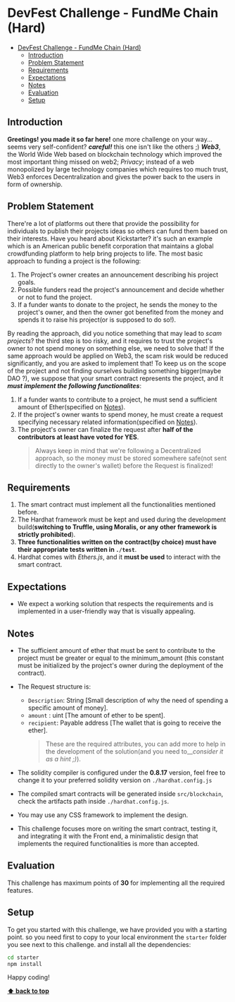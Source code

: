 # DevFest Challenge - FundMe Chain (Hard)

- [DevFest Challenge - FundMe Chain (Hard)](#devfest-challenge---fundme-chain-hard)
  - [Introduction](#introduction)
  - [Problem Statement](#problem-statement)
  - [Requirements](#requirements)
  - [Expectations](#expectations)
  - [Notes](#notes)
  - [Evaluation](#evaluation)
  - [Setup](#setup)

## Introduction

**Greetings! you made it so far here!** one more challenge on your way... seems very self-confident? **_careful!_** this one isn't like the others ;)
**_Web3_**, the World Wide Web based on blockchain technology which improved the most important thing missed on web2; _Privacy_; instead of a web monopolized by large technology companies which requires too much trust, Web3 enforces Decentralization and gives the power back to the users in form of ownership.

## Problem Statement

There're a lot of platforms out there that provide the possibility for individuals to publish their projects ideas so others can fund them based on their interests.
Have you heard about Kickstarter? it's such an example which is an American public benefit corporation that maintains a global crowdfunding platform to help bring projects to life. The most basic approach to funding a project is the following:

1. The Project's owner creates an announcement describing his project goals.
2. Possible funders read the project's announcement and decide whether or not to fund the project.
3. If a funder wants to donate to the project, he sends the money to the project's owner, and then the owner got benefited from the money and spends it to raise his project(or is supposed to do so!).

By reading the approach, did you notice something that may lead to _scam projects_? the third step is too risky, and it requires to trust the project's owner to not spend money on something else, we need to solve that!
If the same approach would be applied on Web3, the scam risk would be reduced significantly, and you are asked to implement that!
To keep us on the scope of the project and not finding ourselves building something bigger(maybe DAO ?), we suppose that your smart contract represents the project, and it **_must implement the following functionalites_**:

1. If a funder wants to contribute to a project, he must send a sufficient amount of Ether(specified on [Notes](#notes)).
2. If the project's owner wants to spend money, he must create a request specifying necessary related information(specified on [Notes](#notes)).
3. The project's owner can finalize the request after **half of the contributors at least have voted for YES**.
   <br />
   > Always keep in mind that we're following a Decentralized approach, so the money must be stored somewhere safe(not sent directly to the owner's wallet) before the Request is finalized!

## Requirements

1. The smart contract must implement all the functionalities mentioned before.
2. The Hardhat framework must be kept and used during the development build(**switching to Truffle, using Moralis, or any other framework is strictly prohibited**).
3. **Three functionalities written on the contract(by choice) must have their appropriate tests written in `./test`**.
4. Hardhat comes with _Ethers.js_, and it **must be used** to interact with the smart contract.

## Expectations

- We expect a working solution that respects the requirements and is implemented in a user-friendly way that is visually appealing.

## Notes

- The sufficient amount of ether that must be sent to contribute to the project must be greater or equal to the minimum_amount (this constant must be initialized by the project's owner during the deployment of the contract).
- The Request structure is:
  - `Description`: String [Small description of why the need of spending a specific amount of money].
  - `amount` : uint [The amount of ether to be spent].
  - `recipient`: Payable address [The wallet that is going to receive the ether].
    > These are the required attributes, you can add more to help in the development of the solution(and you need to\_\__consider it as a hint ;)_).
- The solidity compiler is configured under the **0.8.17** version, feel free to change it to your preferred solidity version on `./hardhat.config.js`

- The compiled smart contracts will be generated inside `src/blockchain`, check the artifacts path inside `./hardhat.config.js`.
- You may use any CSS framework to implement the design.
- This challenge focuses more on writing the smart contract, testing it, and integrating it with the Front end, a minimalistic design that implements the required functionalities is more than accepted.

## Evaluation

This challenge has maximum points of **30** for implementing all the required features.

## Setup

To get you started with this challenge, we have provided you with a starting point. so you need first to copy to your local environment the `starter` folder you see next to this challenge. and install all the dependencies:

```bash
cd starter
npm install
```

Happy coding!

**[⬆ back to top](#introduction)**
